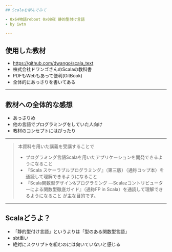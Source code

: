 ```yaml
---
## Scalaを学んでみて

- 0x64物語reboot 0x08夜 静的型付け言語
- by iwtn

---
```

## 使用した教材

- https://github.com/dwango/scala_text
- 株式会社ドワンゴさんのScalaの教科書
- PDFもWebもあって便利(GitBook)
- 全体的にあっさりを書いてある

---
## 教材への全体的な感想

- あっさりめ
- 他の言語でプログラミングをしていた人向け
- 教材のコンセプトにはぴったり

---
> 本資料を用いた講義を受講することで
> * プログラミング言語Scalaを用いたアプリケーションを開発できるようになること
> * 『Scala スケーラブルプログラミング』（第三版）（通称コップ本）を通読して理解できるようになること
> * 『Scala関数型デザイン&プログラミング ―Scalazコントリビューターによる関数型徹底ガイド』（通称FP in Scala）を通読して理解できるようになること
> が主な目的です。

---
## Scalaどうよ？

- 「静的型付け言語」というよりは「型のある関数型言語」
- sbt重い
- 絶対にスクリプトを組むのには向いていないと感じる
